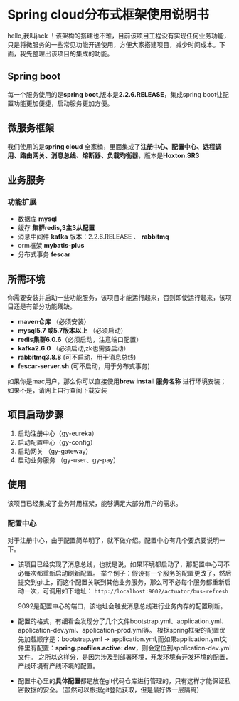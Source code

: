 # Spring cloud分布式框架使用说明书

hello,我叫jack ！该架构的搭建也不难，目前该项目工程没有实现任何业务功能，只是将微服务的一些常见功能开通使用，方便大家搭建项目，减少时间成本。下面，我先整理出该项目的集成的功能。


## Spring boot
每一个服务使用的是**spring boot**,版本是**2.2.6.RELEASE**，集成spring boot让配置功能更加便捷，启动服务更加方便。

## 微服务框架
我们使用的是**spring cloud** 全家桶，里面集成了**注册中心、配置中心、远程调用、路由网关、消息总线、熔断器、负载均衡器**，版本是**Hoxton.SR3**

## 业务服务
### 功能扩展
* 数据库 **mysql**
* 缓存 **集群redis,3主3从配置**
* 消息中间件 **kafka** 版本：2.2.6.RELEASE 、 **rabbitmq**
* orm框架 **mybatis-plus** 
* 分布式事务 **fescar** 

## 所需环境
你需要安装并启动一些功能服务，该项目才能运行起来，否则即使运行起来，该项目还是有部分功能残缺。
 
 * **maven仓库** （必须安装）
 * **mysql5.7 或5.7版本以上** （必须启动）
 * **redis集群6.0.6**（必须启动，注意端口配置）
 * **kafka2.6.0**		（必须启动,zk也需要启动）
 * **rabbitmq3.8.8** (可不启动，用于消息总线)
 * **fescar-server.sh** (可不启动，用于分布式事务)

 如果你是mac用户，那么你可以直接使用**brew install 服务名称** 进行环境安装；如果不是，请网上自行查阅下载安装
 
 
## 项目启动步骤
1. 启动注册中心（gy-eureka）
2. 启动配置中心（gy-config）
3. 启动网关 （gy-gateway）
4. 启动业务服务 （gy-user、gy-pay）

## 使用
该项目已经集成了业务常用框架，能够满足大部分用户的需求。

### 配置中心
对于注册中心，由于配置简单明了，就不做介绍。配置中心有几个要点要说明一下。

* 该项目已经实现了消息总线，也就是说，如果环境都启动了，那配置中心可不必每次都重新启动刷新配置。
    举个例子：假设有一个服务的配置更改了，然后提交到git上，而这个配置关联到其他业务服务，那么可不必每个服务都重新启动一次，可调用如下地址：
   ```http://localhost:9002/actuator/bus-refresh``` 
   
   9092是配置中心的端口，该地址会触发消息总线进行业务内存的配置刷新。
   
* 配置的格式，有细看会发现分了几个文件bootstrap.yml、application.yml、application-dev.yml、application-prod.yml等。 根据spring框架的配置优先加载顺序是：bootstrap.yml -> application.yml,而如果application.yml文件里有配置：**spring.profiles.active: dev**，则会定位到application-dev.yml文件。 之所以这样分，是因为涉及到部署环境，开发环境有开发环境的配置，产线环境有产线环境的配置。

* 配置中心里的**具体配置**都是放在git代码仓库进行管理的，只有这样才能保证私密数据的安全。（虽然可以根据git登陆获取，但是最好做一层隔离）

### 

 
 
 


